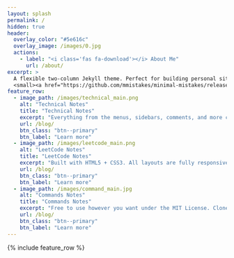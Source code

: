 ```yaml
---
layout: splash
permalink: /
hidden: true
header:
  overlay_color: "#5e616c"
  overlay_image: /images/0.jpg
  actions:
    - label: "<i class='fas fa-download'></i> About Me"
      url: /about/
excerpt: >
  A flexible two-column Jekyll theme. Perfect for building personal sites, blogs, and portfolios.<br />
  <small><a href="https://github.com/mmistakes/minimal-mistakes/releases/tag/4.19.3">Latest release v4.19.3</a></small>
feature_row:
  - image_path: /images/technical_main.png
    alt: "Technical Notes"
    title: "Technical Notes"
    excerpt: "Everything from the menus, sidebars, comments, and more can be configured or set with YAML Front Matter."
    url: /blog/
    btn_class: "btn--primary"
    btn_label: "Learn more"
  - image_path: /images/leetcode_main.png
    alt: "LeetCode Notes"
    title: "LeetCode Notes"
    excerpt: "Built with HTML5 + CSS3. All layouts are fully responsive with helpers to augment your content."
    url: /blog/
    btn_class: "btn--primary"
    btn_label: "Learn more"
  - image_path: /images/command_main.jpg
    alt: "Commands Notes"
    title: "Commands Notes"
    excerpt: "Free to use however you want under the MIT License. Clone it, fork it, customize it... whatever!"
    url: /blog/
    btn_class: "btn--primary"
    btn_label: "Learn more"      
---
```


{% include feature_row %}